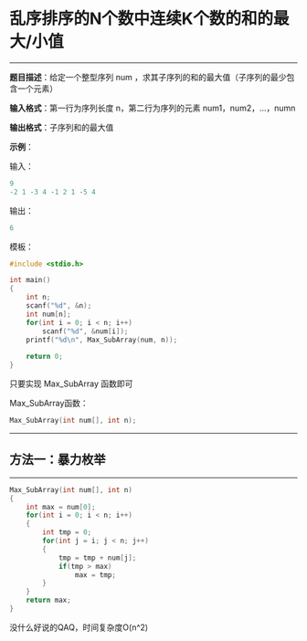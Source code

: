# **乱序排序的N个数中连续K个数的和的最大/小值**

---

**题目描述**：给定一个整型序列 num ，求其子序列的和的最大值（子序列的最少包含一个元素）

**输入格式**：第一行为序列长度 n，第二行为序列的元素 num1，num2，...，numn

**输出格式**：子序列和的最大值

**示例**：

输入：

```C
9
-2 1 -3 4 -1 2 1 -5 4 
```

输出：

```C
6
```

模板：

~~~C
#include <stdio.h>

int main()
{
    int n;
    scanf("%d", &n);
    int num[n];
    for(int i = 0; i < n; i++)
        scanf("%d", &num[i]);
    printf("%d\n", Max_SubArray(num, n));
    
    return 0;
}
~~~

只要实现 Max_SubArray 函数即可

Max_SubArray函数：

~~~C
Max_SubArray(int num[], int n);
~~~

---

## 方法一：暴力枚举

---

~~~C
Max_SubArray(int num[], int n)
{
    int max = num[0];
    for(int i = 0; i < n; i++)
    {
        int tmp = 0;
        for(int j = i; j < n; j++)
        {
            tmp = tmp + num[j];
        	if(tmp > max)
                max = tmp;
        }
    }
    return max;
}
~~~

没什么好说的QAQ，时间复杂度O(n^2)



